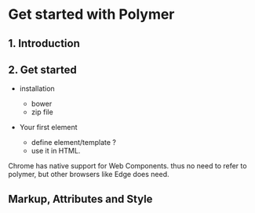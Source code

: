 # Get started with Polymer

## 1. Introduction

## 2. Get started
- installation
  - bower
  - zip file

- Your first element
  - define element/template ?
  - use it in HTML.

Chrome has native support for Web Components. thus no need to refer to polymer, but other browsers like Edge does need.
## Markup, Attributes and Style
